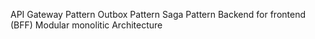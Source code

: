 API Gateway Pattern
Outbox Pattern
Saga Pattern
Backend for frontend (BFF)
Modular monolitic Architecture